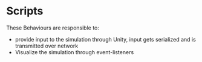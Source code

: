 # Scripts

These Behaviours are responsible to:

- provide input to the simulation through Unity, input gets serialized and is transmitted over network
- Visualize the simulation through event-listeners